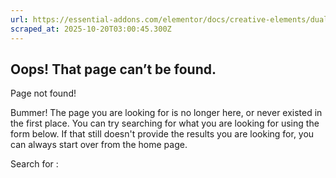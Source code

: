 ```yaml
---
url: https://essential-addons.com/elementor/docs/creative-elements/dual-color-header/
scraped_at: 2025-10-20T03:00:45.300Z
---
```


## Oops! That page can’t be found.

Page not found!

Bummer! The page you are looking for is no longer here, or never existed in the first place. You can try searching for what you are looking for using the form below. If that still doesn't provide the results you are looking for, you can always start over from the home page.

Search for :